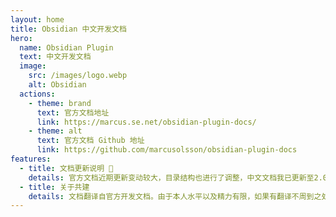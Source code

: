 ```yaml
---
layout: home
title: Obsidian 中文开发文档
hero:
  name: Obsidian Plugin
  text: 中文开发文档
  image:
    src: /images/logo.webp
    alt: Obsidian
  actions:
    - theme: brand
      text: 官方文档地址
      link: https://marcus.se.net/obsidian-plugin-docs/
    - theme: alt
      text: 官方文档 Github 地址
      link: https://github.com/marcusolsson/obsidian-plugin-docs
features:
  - title: 文档更新说明 📢
    details: 官方文档近期更新变动较大，目录结构也进行了调整，中文文档我已更新至2.0版本，建议小伙伴儿们使用最新版的文档。后续我会持续跟进官方文档的更新，敬请期待~
  - title: 关于共建
    details: 文档翻译自官方开发文档。由于本人水平以及精力有限，如果有翻译不周到之处还望海涵，方便的话可以提 Issue 以便让我修正~ 有愿意加入的小伙伴欢迎提PR~ 感谢诸位~ 🫶
---
```


<!--
 * @Author: luhaifeng666 youzui@hotmail.com
 * @Date: 2022-08-23 11:37:51
 * @LastEditors: luhaifeng666
 * @LastEditTime: 2022-08-23 14:21:31
 * @Description: 
-->
